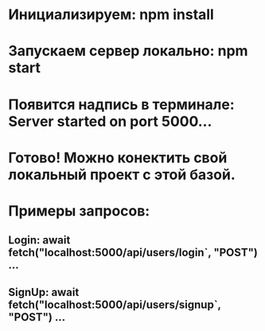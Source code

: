 # Инициализируем: npm install

# Запускаем сервер локально: npm start

# Появится надпись в терминале: Server started on port 5000...

# Готово! Можно конектить свой локальный проект с этой базой.

# Примеры запросов:

## Login: await fetch("localhost:5000/api/users/login`, "POST") ...

## SignUp: await fetch("localhost:5000/api/users/signup`, "POST") ...
